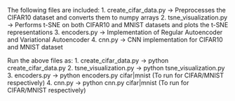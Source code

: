 The following files are included:
	1. create_cifar_data.py -> Preprocesses the CIFAR10 dataset and converts them to numpy arrays
	2. tsne_visualization.py -> Performs t-SNE on both CIFAR10 and MNIST datasets and plots the t-SNE representations
	3. encoders.py -> Implementation of Regular Autoencoder and Variational Autoencoder 
	4. cnn.py -> CNN implementation for CIFAR10 and MNIST dataset

Run the above files as:
	1. create_cifar_data.py -> python create_cifar_data.py
	2. tsne_visualization.py -> python tsne_visualization.py
	3. encoders.py -> python encoders.py cifar|mnist (To run for CIFAR/MNIST respectively)
	4. cnn.py -> python cnn.py cifar|mnist (To run for CIFAR/MNIST respectively)